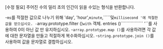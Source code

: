 [수정 필요]
주어진 수의 밀리 초의 인간이 읽을 수있는 형식을 반환합니다.

-`ms`를 적절한 값으로 나누기 위해 'day', 'hour',`minute`,`````및`millisecond '에 적절한 값을 얻으십시오.
-`array.prototype.filter ()`with` 객체. entries ()```````````````` '``를 사용하여 0이 아닌 값 만 유지하십시오.
-`array.prototype.map ()`를 사용하려면 각 값에 대한 문자열을 만들고 적절하게 복수화하십시오.
-`string.prototype.join ()`를 사용하여 값을 문자열로 결합하십시오.